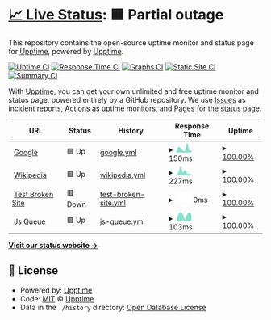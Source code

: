 # [📈 Live Status](https://upptime.github.io/upptime): <!--live status--> **🟧 Partial outage**

This repository contains the open-source uptime monitor and status page for [Upptime](https://upptime.js.org), powered by [Upptime](https://github.com/upptime/upptime).

[![Uptime CI](https://github.com/allfungit/my-upptime/workflows/Uptime%20CI/badge.svg)](https://github.com/allfungit/my-upptime/actions?query=workflow%3A%22Uptime+CI%22)
[![Response Time CI](https://github.com/allfungit/my-upptime/workflows/Response%20Time%20CI/badge.svg)](https://github.com/allfungit/my-upptime/actions?query=workflow%3A%22Response+Time+CI%22)
[![Graphs CI](https://github.com/allfungit/my-upptime/workflows/Graphs%20CI/badge.svg)](https://github.com/allfungit/my-upptime/actions?query=workflow%3A%22Graphs+CI%22)
[![Static Site CI](https://github.com/allfungit/my-upptime/workflows/Static%20Site%20CI/badge.svg)](https://github.com/allfungit/my-upptime/actions?query=workflow%3A%22Static+Site+CI%22)
[![Summary CI](https://github.com/allfungit/my-upptime/workflows/Summary%20CI/badge.svg)](https://github.com/allfungit/my-upptime/actions?query=workflow%3A%22Summary+CI%22)

With [Upptime](https://upptime.js.org), you can get your own unlimited and free uptime monitor and status page, powered entirely by a GitHub repository. We use [Issues](https://github.com/upptime/upptime/issues) as incident reports, [Actions](https://github.com/allfungit/my-upptime/actions) as uptime monitors, and [Pages](https://upptime.github.io/upptime) for the status page.

<!--start: status pages-->
<!-- This summary is generated by Upptime (https://github.com/upptime/upptime) -->
<!-- Do not edit this manually, your changes will be overwritten -->
<!-- prettier-ignore -->
| URL | Status | History | Response Time | Uptime |
| --- | ------ | ------- | ------------- | ------ |
| <img alt="" src="https://icons.duckduckgo.com/ip3/www.google.com.ico" height="13"> [Google](https://www.google.com) | 🟩 Up | [google.yml](https://github.com/allfungit/my-upptime/commits/HEAD/history/google.yml) | <details><summary><img alt="Response time graph" src="./graphs/google/response-time-week.png" height="20"> 150ms</summary><br><a href="https://allfungit.github.io/my-upptime/history/google"><img alt="Response time 107" src="https://img.shields.io/endpoint?url=https%3A%2F%2Fraw.githubusercontent.com%2Fallfungit%2Fmy-upptime%2FHEAD%2Fapi%2Fgoogle%2Fresponse-time.json"></a><br><a href="https://allfungit.github.io/my-upptime/history/google"><img alt="24-hour response time 78" src="https://img.shields.io/endpoint?url=https%3A%2F%2Fraw.githubusercontent.com%2Fallfungit%2Fmy-upptime%2FHEAD%2Fapi%2Fgoogle%2Fresponse-time-day.json"></a><br><a href="https://allfungit.github.io/my-upptime/history/google"><img alt="7-day response time 150" src="https://img.shields.io/endpoint?url=https%3A%2F%2Fraw.githubusercontent.com%2Fallfungit%2Fmy-upptime%2FHEAD%2Fapi%2Fgoogle%2Fresponse-time-week.json"></a><br><a href="https://allfungit.github.io/my-upptime/history/google"><img alt="30-day response time 117" src="https://img.shields.io/endpoint?url=https%3A%2F%2Fraw.githubusercontent.com%2Fallfungit%2Fmy-upptime%2FHEAD%2Fapi%2Fgoogle%2Fresponse-time-month.json"></a><br><a href="https://allfungit.github.io/my-upptime/history/google"><img alt="1-year response time 107" src="https://img.shields.io/endpoint?url=https%3A%2F%2Fraw.githubusercontent.com%2Fallfungit%2Fmy-upptime%2FHEAD%2Fapi%2Fgoogle%2Fresponse-time-year.json"></a></details> | <details><summary><a href="https://allfungit.github.io/my-upptime/history/google">100.00%</a></summary><a href="https://allfungit.github.io/my-upptime/history/google"><img alt="All-time uptime 100.00%" src="https://img.shields.io/endpoint?url=https%3A%2F%2Fraw.githubusercontent.com%2Fallfungit%2Fmy-upptime%2FHEAD%2Fapi%2Fgoogle%2Fuptime.json"></a><br><a href="https://allfungit.github.io/my-upptime/history/google"><img alt="24-hour uptime 100.00%" src="https://img.shields.io/endpoint?url=https%3A%2F%2Fraw.githubusercontent.com%2Fallfungit%2Fmy-upptime%2FHEAD%2Fapi%2Fgoogle%2Fuptime-day.json"></a><br><a href="https://allfungit.github.io/my-upptime/history/google"><img alt="7-day uptime 100.00%" src="https://img.shields.io/endpoint?url=https%3A%2F%2Fraw.githubusercontent.com%2Fallfungit%2Fmy-upptime%2FHEAD%2Fapi%2Fgoogle%2Fuptime-week.json"></a><br><a href="https://allfungit.github.io/my-upptime/history/google"><img alt="30-day uptime 100.00%" src="https://img.shields.io/endpoint?url=https%3A%2F%2Fraw.githubusercontent.com%2Fallfungit%2Fmy-upptime%2FHEAD%2Fapi%2Fgoogle%2Fuptime-month.json"></a><br><a href="https://allfungit.github.io/my-upptime/history/google"><img alt="1-year uptime 100.00%" src="https://img.shields.io/endpoint?url=https%3A%2F%2Fraw.githubusercontent.com%2Fallfungit%2Fmy-upptime%2FHEAD%2Fapi%2Fgoogle%2Fuptime-year.json"></a></details>
| <img alt="" src="https://icons.duckduckgo.com/ip3/en.wikipedia.org.ico" height="13"> [Wikipedia](https://en.wikipedia.org) | 🟩 Up | [wikipedia.yml](https://github.com/allfungit/my-upptime/commits/HEAD/history/wikipedia.yml) | <details><summary><img alt="Response time graph" src="./graphs/wikipedia/response-time-week.png" height="20"> 227ms</summary><br><a href="https://allfungit.github.io/my-upptime/history/wikipedia"><img alt="Response time 208" src="https://img.shields.io/endpoint?url=https%3A%2F%2Fraw.githubusercontent.com%2Fallfungit%2Fmy-upptime%2FHEAD%2Fapi%2Fwikipedia%2Fresponse-time.json"></a><br><a href="https://allfungit.github.io/my-upptime/history/wikipedia"><img alt="24-hour response time 91" src="https://img.shields.io/endpoint?url=https%3A%2F%2Fraw.githubusercontent.com%2Fallfungit%2Fmy-upptime%2FHEAD%2Fapi%2Fwikipedia%2Fresponse-time-day.json"></a><br><a href="https://allfungit.github.io/my-upptime/history/wikipedia"><img alt="7-day response time 227" src="https://img.shields.io/endpoint?url=https%3A%2F%2Fraw.githubusercontent.com%2Fallfungit%2Fmy-upptime%2FHEAD%2Fapi%2Fwikipedia%2Fresponse-time-week.json"></a><br><a href="https://allfungit.github.io/my-upptime/history/wikipedia"><img alt="30-day response time 171" src="https://img.shields.io/endpoint?url=https%3A%2F%2Fraw.githubusercontent.com%2Fallfungit%2Fmy-upptime%2FHEAD%2Fapi%2Fwikipedia%2Fresponse-time-month.json"></a><br><a href="https://allfungit.github.io/my-upptime/history/wikipedia"><img alt="1-year response time 208" src="https://img.shields.io/endpoint?url=https%3A%2F%2Fraw.githubusercontent.com%2Fallfungit%2Fmy-upptime%2FHEAD%2Fapi%2Fwikipedia%2Fresponse-time-year.json"></a></details> | <details><summary><a href="https://allfungit.github.io/my-upptime/history/wikipedia">100.00%</a></summary><a href="https://allfungit.github.io/my-upptime/history/wikipedia"><img alt="All-time uptime 100.00%" src="https://img.shields.io/endpoint?url=https%3A%2F%2Fraw.githubusercontent.com%2Fallfungit%2Fmy-upptime%2FHEAD%2Fapi%2Fwikipedia%2Fuptime.json"></a><br><a href="https://allfungit.github.io/my-upptime/history/wikipedia"><img alt="24-hour uptime 100.00%" src="https://img.shields.io/endpoint?url=https%3A%2F%2Fraw.githubusercontent.com%2Fallfungit%2Fmy-upptime%2FHEAD%2Fapi%2Fwikipedia%2Fuptime-day.json"></a><br><a href="https://allfungit.github.io/my-upptime/history/wikipedia"><img alt="7-day uptime 100.00%" src="https://img.shields.io/endpoint?url=https%3A%2F%2Fraw.githubusercontent.com%2Fallfungit%2Fmy-upptime%2FHEAD%2Fapi%2Fwikipedia%2Fuptime-week.json"></a><br><a href="https://allfungit.github.io/my-upptime/history/wikipedia"><img alt="30-day uptime 100.00%" src="https://img.shields.io/endpoint?url=https%3A%2F%2Fraw.githubusercontent.com%2Fallfungit%2Fmy-upptime%2FHEAD%2Fapi%2Fwikipedia%2Fuptime-month.json"></a><br><a href="https://allfungit.github.io/my-upptime/history/wikipedia"><img alt="1-year uptime 100.00%" src="https://img.shields.io/endpoint?url=https%3A%2F%2Fraw.githubusercontent.com%2Fallfungit%2Fmy-upptime%2FHEAD%2Fapi%2Fwikipedia%2Fuptime-year.json"></a></details>
| <img alt="" src="https://icons.duckduckgo.com/ip3/thissitedoesnotexist.koj.co.ico" height="13"> [Test Broken Site](https://thissitedoesnotexist.koj.co) | 🟥 Down | [test-broken-site.yml](https://github.com/allfungit/my-upptime/commits/HEAD/history/test-broken-site.yml) | <details><summary><img alt="Response time graph" src="./graphs/test-broken-site/response-time-week.png" height="20"> 0ms</summary><br><a href="https://allfungit.github.io/my-upptime/history/test-broken-site"><img alt="Response time 0" src="https://img.shields.io/endpoint?url=https%3A%2F%2Fraw.githubusercontent.com%2Fallfungit%2Fmy-upptime%2FHEAD%2Fapi%2Ftest-broken-site%2Fresponse-time.json"></a><br><a href="https://allfungit.github.io/my-upptime/history/test-broken-site"><img alt="24-hour response time 0" src="https://img.shields.io/endpoint?url=https%3A%2F%2Fraw.githubusercontent.com%2Fallfungit%2Fmy-upptime%2FHEAD%2Fapi%2Ftest-broken-site%2Fresponse-time-day.json"></a><br><a href="https://allfungit.github.io/my-upptime/history/test-broken-site"><img alt="7-day response time 0" src="https://img.shields.io/endpoint?url=https%3A%2F%2Fraw.githubusercontent.com%2Fallfungit%2Fmy-upptime%2FHEAD%2Fapi%2Ftest-broken-site%2Fresponse-time-week.json"></a><br><a href="https://allfungit.github.io/my-upptime/history/test-broken-site"><img alt="30-day response time 0" src="https://img.shields.io/endpoint?url=https%3A%2F%2Fraw.githubusercontent.com%2Fallfungit%2Fmy-upptime%2FHEAD%2Fapi%2Ftest-broken-site%2Fresponse-time-month.json"></a><br><a href="https://allfungit.github.io/my-upptime/history/test-broken-site"><img alt="1-year response time 0" src="https://img.shields.io/endpoint?url=https%3A%2F%2Fraw.githubusercontent.com%2Fallfungit%2Fmy-upptime%2FHEAD%2Fapi%2Ftest-broken-site%2Fresponse-time-year.json"></a></details> | <details><summary><a href="https://allfungit.github.io/my-upptime/history/test-broken-site">100.00%</a></summary><a href="https://allfungit.github.io/my-upptime/history/test-broken-site"><img alt="All-time uptime 100.00%" src="https://img.shields.io/endpoint?url=https%3A%2F%2Fraw.githubusercontent.com%2Fallfungit%2Fmy-upptime%2FHEAD%2Fapi%2Ftest-broken-site%2Fuptime.json"></a><br><a href="https://allfungit.github.io/my-upptime/history/test-broken-site"><img alt="24-hour uptime 100.00%" src="https://img.shields.io/endpoint?url=https%3A%2F%2Fraw.githubusercontent.com%2Fallfungit%2Fmy-upptime%2FHEAD%2Fapi%2Ftest-broken-site%2Fuptime-day.json"></a><br><a href="https://allfungit.github.io/my-upptime/history/test-broken-site"><img alt="7-day uptime 100.00%" src="https://img.shields.io/endpoint?url=https%3A%2F%2Fraw.githubusercontent.com%2Fallfungit%2Fmy-upptime%2FHEAD%2Fapi%2Ftest-broken-site%2Fuptime-week.json"></a><br><a href="https://allfungit.github.io/my-upptime/history/test-broken-site"><img alt="30-day uptime 100.00%" src="https://img.shields.io/endpoint?url=https%3A%2F%2Fraw.githubusercontent.com%2Fallfungit%2Fmy-upptime%2FHEAD%2Fapi%2Ftest-broken-site%2Fuptime-month.json"></a><br><a href="https://allfungit.github.io/my-upptime/history/test-broken-site"><img alt="1-year uptime 100.00%" src="https://img.shields.io/endpoint?url=https%3A%2F%2Fraw.githubusercontent.com%2Fallfungit%2Fmy-upptime%2FHEAD%2Fapi%2Ftest-broken-site%2Fuptime-year.json"></a></details>
| <img alt="" src="https://icons.duckduckgo.com/ip3/allfungit.github.io.ico" height="13"> [Js Queue](https://allfungit.github.io/pwa-rumah-sehat/1a-js-queue) | 🟩 Up | [js-queue.yml](https://github.com/allfungit/my-upptime/commits/HEAD/history/js-queue.yml) | <details><summary><img alt="Response time graph" src="./graphs/js-queue/response-time-week.png" height="20"> 103ms</summary><br><a href="https://allfungit.github.io/my-upptime/history/js-queue"><img alt="Response time 131" src="https://img.shields.io/endpoint?url=https%3A%2F%2Fraw.githubusercontent.com%2Fallfungit%2Fmy-upptime%2FHEAD%2Fapi%2Fjs-queue%2Fresponse-time.json"></a><br><a href="https://allfungit.github.io/my-upptime/history/js-queue"><img alt="24-hour response time 99" src="https://img.shields.io/endpoint?url=https%3A%2F%2Fraw.githubusercontent.com%2Fallfungit%2Fmy-upptime%2FHEAD%2Fapi%2Fjs-queue%2Fresponse-time-day.json"></a><br><a href="https://allfungit.github.io/my-upptime/history/js-queue"><img alt="7-day response time 103" src="https://img.shields.io/endpoint?url=https%3A%2F%2Fraw.githubusercontent.com%2Fallfungit%2Fmy-upptime%2FHEAD%2Fapi%2Fjs-queue%2Fresponse-time-week.json"></a><br><a href="https://allfungit.github.io/my-upptime/history/js-queue"><img alt="30-day response time 105" src="https://img.shields.io/endpoint?url=https%3A%2F%2Fraw.githubusercontent.com%2Fallfungit%2Fmy-upptime%2FHEAD%2Fapi%2Fjs-queue%2Fresponse-time-month.json"></a><br><a href="https://allfungit.github.io/my-upptime/history/js-queue"><img alt="1-year response time 131" src="https://img.shields.io/endpoint?url=https%3A%2F%2Fraw.githubusercontent.com%2Fallfungit%2Fmy-upptime%2FHEAD%2Fapi%2Fjs-queue%2Fresponse-time-year.json"></a></details> | <details><summary><a href="https://allfungit.github.io/my-upptime/history/js-queue">100.00%</a></summary><a href="https://allfungit.github.io/my-upptime/history/js-queue"><img alt="All-time uptime 100.00%" src="https://img.shields.io/endpoint?url=https%3A%2F%2Fraw.githubusercontent.com%2Fallfungit%2Fmy-upptime%2FHEAD%2Fapi%2Fjs-queue%2Fuptime.json"></a><br><a href="https://allfungit.github.io/my-upptime/history/js-queue"><img alt="24-hour uptime 100.00%" src="https://img.shields.io/endpoint?url=https%3A%2F%2Fraw.githubusercontent.com%2Fallfungit%2Fmy-upptime%2FHEAD%2Fapi%2Fjs-queue%2Fuptime-day.json"></a><br><a href="https://allfungit.github.io/my-upptime/history/js-queue"><img alt="7-day uptime 100.00%" src="https://img.shields.io/endpoint?url=https%3A%2F%2Fraw.githubusercontent.com%2Fallfungit%2Fmy-upptime%2FHEAD%2Fapi%2Fjs-queue%2Fuptime-week.json"></a><br><a href="https://allfungit.github.io/my-upptime/history/js-queue"><img alt="30-day uptime 100.00%" src="https://img.shields.io/endpoint?url=https%3A%2F%2Fraw.githubusercontent.com%2Fallfungit%2Fmy-upptime%2FHEAD%2Fapi%2Fjs-queue%2Fuptime-month.json"></a><br><a href="https://allfungit.github.io/my-upptime/history/js-queue"><img alt="1-year uptime 100.00%" src="https://img.shields.io/endpoint?url=https%3A%2F%2Fraw.githubusercontent.com%2Fallfungit%2Fmy-upptime%2FHEAD%2Fapi%2Fjs-queue%2Fuptime-year.json"></a></details>

<!--end: status pages-->

[**Visit our status website →**](https://upptime.github.io/upptime)

## 📄 License

- Powered by: [Upptime](https://github.com/upptime/upptime)
- Code: [MIT](./LICENSE) © [Upptime](https://upptime.js.org)
- Data in the `./history` directory: [Open Database License](https://opendatacommons.org/licenses/odbl/1-0/)
